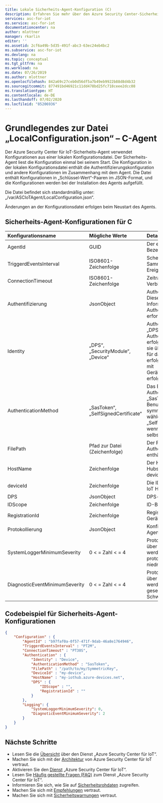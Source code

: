 ```yaml
---
title: Lokale Sicherheits-Agent-Konfiguration (C)
description: Erfahren Sie mehr über den Azure Security Center-Sicherheits-Agent, und zwar lokale Konfigurationen für C.
services: asc-for-iot
ms.service: asc-for-iot
documentationcenter: na
author: mlottner
manager: rkarlin
editor: ''
ms.assetid: 2cf6a49b-5d35-491f-abc3-63ec24eb4bc2
ms.subservice: asc-for-iot
ms.devlang: na
ms.topic: conceptual
ms.tgt_pltfrm: na
ms.workload: na
ms.date: 07/26/2019
ms.author: mlottner
ms.openlocfilehash: 842a69c27ceb0d56df5a7b49eb9922b88d8d4b32
ms.sourcegitcommit: 877491bd46921c11dd478bd25fc718ceee2dcc08
ms.translationtype: HT
ms.contentlocale: de-DE
ms.lasthandoff: 07/02/2020
ms.locfileid: "85206936"
---
```

# <a name="understanding-the-localconfigurationjson-file---c-agent"></a>Grundlegendes zur Datei „LocalConfiguration.json“ – C-Agent

Der Azure Security Center für IoT-Sicherheits-Agent verwendet Konfigurationen aus einer lokalen Konfigurationsdatei.
Der Sicherheits-Agent liest die Konfiguration einmal bei seinem Start.
Die Konfiguration in der lokalen Konfigurationsdatei enthält die Authentifizierungskonfiguration und andere Konfigurationen im Zusammenhang mit dem Agent.
Die Datei enthält Konfigurationen in „Schlüssel-Wert“-Paaren im JSON-Format, und die Konfigurationen werden bei der Installation des Agents aufgefüllt.

Die Datei befindet sich standardmäßig unter: „/var/ASCIoTAgent/LocalConfiguration.json“.

Änderungen an der Konfigurationsdatei erfolgen beim Neustart des Agents.

## <a name="security-agent-configurations-for-c"></a>Sicherheits-Agent-Konfigurationen für C

| Konfigurationsname | Mögliche Werte | Details |
|:-----------|:---------------|:--------|
| AgentId | GUID | Der eindeutige Agent-Bezeichner |
| TriggerdEventsInterval | ISO8601-Zeichenfolge | Scheduler-Intervall für die Sammlung von ausgelösten Ereignissen |
| ConnectionTimeout | ISO8601-Zeichenfolge | Zeitraum vor dem Ablauf der Verbindung zu IoT Hub |
| Authentifizierung | JsonObject | Authentifizierungskonfiguration. Dieses Objekt enthält alle Informationen, die für die Authentifizierung bei IoT Hub erforderlich sind. |
| Identity | „DPS“, „SecurityModule“, „Device“ | Authentifizierungsidentität – „DPS“, wenn die Authentifizierung über DPS erfolgt, „SecurityModule“, wenn sie über Anmeldeinformationen für das Sicherheitsmodul erfolgt, oder „Device“, wenn sie mit Geräteanmeldeinformationen erfolgt. |
| AuthenticationMethod | „SasToken“, „SelfSignedCertificate“ | Das Benutzergeheimnis zur Authentifizierung – Wählen Sie „SasToken“ aus, wenn das Benutzergeheimnis ein symmetrischer Schlüssel ist; wählen Sie „SelfSignedCertificate“ aus, wenn das Geheimnis ein selbstsigniertes Zertifikat ist.  |
| FilePath | Pfad zur Datei (Zeichenfolge) | Der Pfad zu der Datei, die das Authentifizierungsgeheimnis enthält. |
| HostName | Zeichenfolge | Der Hostname des Azure IoT Hubs. normalerweise <mein-hub>.azure-devices.net |
| deviceId | Zeichenfolge | Die ID des Geräts (wie in Azure IoT Hub registriert) |
| DPS | JsonObject | DPS-bezogene Konfigurationen |
| IDScope | Zeichenfolge | ID-Bereich von DPS |
| RegistrationId | Zeichenfolge  | Registrierungs-ID für DPS-Geräte |
| Protokollierung | JsonObject | Konfigurationen mit Agentprotokollierung |
| SystemLoggerMinimumSeverity | 0 < = Zahl < = 4 | Protokollmeldungen gleich und über diesem Schweregrad werden in „/var/log/syslog“ protokolliert („0“ ist der niedrigste Schweregrad). |
| DiagnosticEventMinimumSeverity | 0 < = Zahl < = 4 | Protokollmeldungen gleich und über diesem Schweregrad werden als Diagnoseereignisse gesendet („0“ ist der niedrigste Schweregrad). |

## <a name="security-agent-configurations-code-example"></a>Codebeispiel für Sicherheits-Agent-Konfigurationen

```json
{
    "Configuration" : {
        "AgentId" : "b97faf0a-0f57-471f-9dab-46a8e1764946",
        "TriggerdEventsInterval" : "PT2M",
        "ConnectionTimeout" : "PT30S",
        "Authentication" : {
            "Identity" : "Device",
            "AuthenticationMethod" : "SasToken",
            "FilePath" : "/path/to/my/SymmetricKey",
            "DeviceId" : "my-device",
            "HostName" : "my-iothub.azure-devices.net",
            "DPS" : {
                "IDScope" : "",
                "RegistrationId" : ""
            }
        },
        "Logging": {
            "SystemLoggerMinimumSeverity": 0,
            "DiagnoticEventMinimumSeverity": 2
        }
    }
}
```

## <a name="next-steps"></a>Nächste Schritte

- Lesen Sie die [Übersicht](overview.md) über den Dienst „Azure Security Center für IoT“.
- Machen Sie sich mit der [Architektur](architecture.md) von Azure Security Center für IoT vertraut.
- Aktivieren Sie den [Dienst](quickstart-onboard-iot-hub.md) „Azure Security Center für IoT“.
- Lesen Sie [Häufig gestellte Fragen (FAQ)](resources-frequently-asked-questions.md) zum Dienst „Azure Security Center für IoT“.
- Informieren Sie sich, wie Sie auf [Sicherheitsrohdaten](how-to-security-data-access.md) zugreifen.
- Machen Sie sich mit [Empfehlungen](concept-recommendations.md) vertraut.
- Machen Sie sich mit [Sicherheitswarnungen](concept-security-alerts.md) vertraut.
